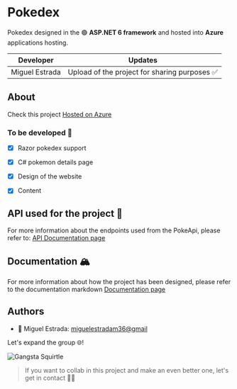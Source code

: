 ﻿# Pokedex

Pokedex designed in the :green_circle: **ASP.NET 6 framework** and hosted into **Azure** applications hosting.

| Developer | Updates |
| ----------- | ----------- |
| Miguel Estrada | Upload of the project for sharing purposes 	:white_check_mark: |

## About 

Check this project [Hosted on Azure](https://pokedex-me.azurewebsites.net/)

### To be developed :bricks:

- [x] Razor pokedex support
- [x] C# pokemon details page
- [x] Design of the website
- [x] Content


## API used for the project :musical_note:

For more information about the endpoints used from the PokeApi, please refer to: [API Documentation page](docs/apis/)

## Documentation :mountain_snow:

For more information about how the project has been designed, please refer to the documentation markdown [Documentation page](docs/)

## Authors

- :octopus: Miguel Estrada: [miguelestradam36@gmail](mailto:miguelestradam36@gmail.com)

Let's expand the group :globe_with_meridians:!

![Gangsta Squirtle](wwwroot/img/authors.gif)

> If you want to collab in this project and make an even better one, let's get in contact :man_teacher: